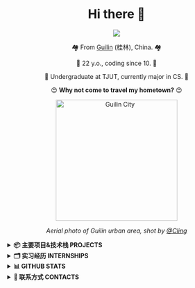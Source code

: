 
<div align="center">

# Hi there 👋
  
<img src="https://profile-counter.glitch.me/{RockChinQ}/count.svg" />

<p align="center">🏘️ From <a href="https://en.wikipedia.org/wiki/Guilin">Guilin</a> (桂林), China. 🏘️ </p>
<p align="center">😬 22 y.o., coding since 10. 😬 </p>
<p align="center">🏫 Undergraduate at TJUT, currently major in CS. 🏫</p>
<p align="center">😍 <strong>Why not come to travel my hometown?</strong> 😍 </p>

<p align="center"><img width="280em" src="https://user-images.githubusercontent.com/45992437/221341503-34ab9cdd-21d4-40c4-9cc5-b578451a2a0b.jpg" alt="Guilin City" /> </p>

<p align="center"> <i>Aerial photo of Guilin urban area, shot by <a href="https://500px.com.cn/community/user-details/8d9e489d7419386dcf97a8b8198b78648">@Cling</a> </i>
</div>

<details>
<summary><strong>📦 主要项目&技术栈 PROJECTS</strong></summary>

- [LangBot ⭐️](https://github.com/RockChinQ/LangBot) (Python, LLM, Flask, PyTest, Docker, SQLite) - 支持扩展的 LLM QQ / QQ频道 机器人🤖
- [Campux ⭐️](https://github.com/idoknow/Campux) (Go, Gin, MongoDB, Redis, MinIO, Python, Vue, Vuetify, Docker) - QQ 空间校园墙自动化解决方案
- [free-one-api](https://github.com/RockChinQ/free-one-api) (Python, Flask, SQLite, Vue, ElementUI) - LLM 对话产品逆向工程接口网关
- [CallingGPT](https://github.com/RockChinQ/CallingGPT) (Python, OpenAI) - 轻量级 LLM Agent 开发框架
- [GhostJ](https://github.com/RockChinQ/GhostJ) (Java, Socket, Swing) - 基于 Socket 的远程控制平台
- [Dify Marketplace ⭐](https://marketplace.dify.ai) - The official marketplace for [langgenius/dify](https://github.com/langgenius/dify)

⭐️: 活跃维护

</details>

<details>
  <summary><strong>🗂️ 实习经历 INTERNSHIPS</strong></summary>

  - [@maimemo](https://github.com/maimemo) | 2023.7 ~ 2023.9 | Python 后端
  - [@baidu](https://github.com/baidu) | 2023.11 ~ 2024.4 | 测试开发
  - [@langgenius](https://github.com/langgenius) | 2024.8 ~  ⭐️ | 后端开发

⭐️: 至今
</details>

<details>
<summary> <strong>📊 GITHUB STATS </strong></summary>

<p> <img width="420em" src="https://github-readme-stats.vercel.app/api?username=RockChinQ&title_color=fa4694&count_private=true&theme=jolly" alt="RockChinQ" />
</p>

<p>
  <img width="420em" src="https://cr-skills-chart-widget.azurewebsites.net/api/api?username=rockchinq" alt="codersrank"/>
</p>

</details>


<!--<details>
<summary> <strong>😍 给我打钱 SPONSOR ME </strong></summary>

  
  ![F87213410BB5B64B5031979805631C33](https://github.com/RockChinQ/RockChinQ/assets/45992437/341b9aaf-35be-46de-97c1-52f78bbf8c87)
![0E762F2F9ABE5D884AC320DD23888C46](https://github.com/RockChinQ/RockChinQ/assets/45992437/88cbdeb1-586a-4c9f-b7fb-19a3a47907a2)

</details>-->


<details>
<summary> <strong>📲 联系方式 CONTACTS </strong></summary>

  - Email: rockchinq@gmail.com
  - WeChat: junyan_qin

</details>
